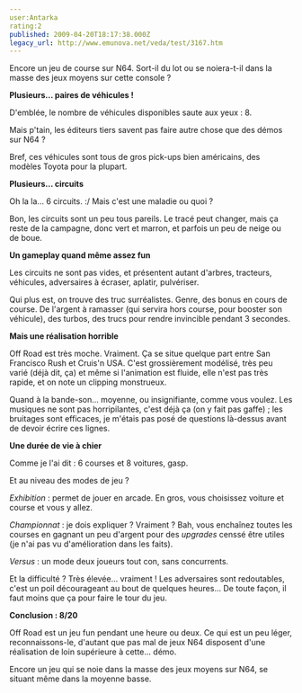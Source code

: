 ```yaml
---
user:Antarka
rating:2
published: 2009-04-20T18:17:38.000Z
legacy_url: http://www.emunova.net/veda/test/3167.htm
---
```

Encore un jeu de course sur N64\. Sort-il du lot ou se noiera-t-il dans la masse des jeux moyens sur cette console ?  

  

**Plusieurs... paires de véhicules !**  

  

D'emblée, le nombre de véhicules disponibles saute aux yeux : 8\.  

  

Mais p'tain, les éditeurs tiers savent pas faire autre chose que des démos sur N64 ?  

  

Bref, ces véhicules sont tous de gros pick-ups bien américains, des modèles Toyota pour la plupart.  

  

**Plusieurs... circuits**  

  

Oh la la... 6 circuits. :/ Mais c'est une maladie ou quoi ?  

  

Bon, les circuits sont un peu tous pareils. Le tracé peut changer, mais ça reste de la campagne, donc vert et marron, et parfois un peu de neige ou de boue.  

  

**Un gameplay quand même assez fun**  

  

Les circuits ne sont pas vides, et présentent autant d'arbres, tracteurs, véhicules, adversaires à écraser, aplatir, pulvériser.  

  

Qui plus est, on trouve des truc surréalistes. Genre, des bonus en cours de course. De l'argent à ramasser (qui servira hors course, pour booster son véhicule), des turbos, des trucs pour rendre invincible pendant 3 secondes.  

  

**Mais une réalisation horrible**  

  

Off Road est très moche. Vraiment. Ça se situe quelque part entre San Francisco Rush et Cruis'n USA. C'est grossièrement modélisé, très peu varié (déjà dit, ça) et même si l'animation est fluide, elle n'est pas très rapide, et on note un clipping monstrueux.  

  

Quand à la bande-son... moyenne, ou insignifiante, comme vous voulez. Les musiques ne sont pas horripilantes, c'est déjà ça (on y fait pas gaffe) ; les bruitages sont efficaces, je m'étais pas posé de questions là-dessus avant de devoir écrire ces lignes.  

  

**Une durée de vie à chier**  

  

Comme je l'ai dit : 6 courses et 8 voitures, gasp.  

  

Et au niveau des modes de jeu ?  

  

_Exhibition_ : permet de jouer en arcade. En gros, vous choisissez voiture et course et vous y allez.  

  

_Championnat_ : je dois expliquer ? Vraiment ? Bah, vous enchaînez toutes les courses en gagnant un peu d'argent pour des _upgrades_ censsé être utiles (je n'ai pas vu d'amélioration dans les faits).  

  

_Versus_ : un mode deux joueurs tout con, sans concurrents.  

  

Et la difficulté ? Très élevée... vraiment ! Les adversaires sont redoutables, c'est un poil décourageant au bout de quelques heures... De toute façon, il faut moins que ça pour faire le tour du jeu.  

  

**Conclusion : 8/20**  

  

Off Road est un jeu fun pendant une heure ou deux. Ce qui est un peu léger, reconnaissons-le, d'autant que pas mal de jeux N64 disposent d'une réalisation de loin supérieure à cette... démo.  

  

Encore un jeu qui se noie dans la masse des jeux moyens sur N64, se situant même dans la moyenne basse.